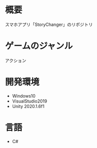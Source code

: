 # 概要
スマホアプリ「StoryChanger」のリポジトリ

# ゲームのジャンル
アクション

# 開発環境
- Windows10
- VisualStudio2019
- Unity 2020.1.6f1

# 言語
- C#
